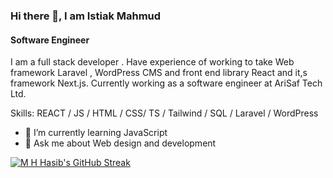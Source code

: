 ### Hi there 👋, I am Istiak Mahmud 
#### Software Engineer
I am a full stack  developer . Have experience of working to take Web framework Laravel , WordPress CMS and front end library React and it,s framework Next.js. Currently working as a software engineer at AriSaf Tech Ltd.

Skills:  REACT / JS / HTML / CSS/ TS / Tailwind / SQL / Laravel / WordPress 

- 🌱 I’m currently learning JavaScript 
- 💬 Ask me about Web design and development



[![M H Hasib's GitHub Streak](https://streak-stats.demolab.com?user=istiakmahmud0&theme=radical)](https://git.io/streak-stats)


